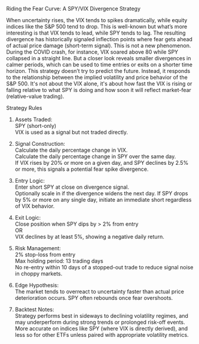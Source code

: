 Riding the Fear Curve: A SPY/VIX Divergence Strategy

When uncertainty rises, the VIX tends to spikes dramatically, while equity indices like the S&P 500 tend to drop. This is well-known but what’s more interesting is that VIX tends to lead, while SPY tends to lag. The resulting divergence has historically signaled inflection points where fear gets ahead of actual price damage (short-term signal).
This is not a new phenomenon. During the COVID crash, for instance, VIX soared above 80 while SPY collapsed in a straight line. But a closer look reveals smaller divergences in calmer periods, which can be used to time entries or exits on a shorter time horizon. This strategy doesn’t try to predict the future. Instead, it responds to the relationship between the implied volatility and price behavior of the S&P 500. It's not about the VIX alone, it's about how fast the VIX is rising or falling relative to what SPY is doing and how soon it will reflect market-fear (relative-value trading).

Strategy Rules

1. Assets Traded:  
SPY (short-only)  
VIX is used as a signal but not traded directly.  
  
2. Signal Construction:  
Calculate the daily percentage change in VIX.  
Calculate the daily percentage change in SPY over the same day.  
If VIX rises by 20% or more on a given day, and SPY declines by 2.5% or more, this signals a potential fear spike divergence.  
  
3. Entry Logic:  
Enter short SPY at close on divergence signal.  
Optionally scale in if the divergence widens the next day.
If SPY drops by 5% or more on any single day, initiate an immediate short regardless of VIX behavior.  
  
4. Exit Logic:  
Close position when SPY dips by > 2% from entry  
OR  
VIX declines by at least 5%, showing a negative daily return.  
  
5. Risk Management:  
2% stop-loss from entry  
Max holding period: 13 trading days   
No re-entry within 10 days of a stopped-out trade to reduce signal noise in choppy markets.  
  
6. Edge Hypothesis:  
The market tends to overreact to uncertainty faster than actual price deterioration occurs. SPY often rebounds once fear overshoots.  
  
7. Backtest Notes:  
Strategy performs best in sideways to declining volatility regimes, and may underperform during strong trends or prolonged risk-off events.  
More accurate on indices like SPY (where VIX is directly derived), and less so for other ETFs unless paired with appropriate volatility metrics.  

